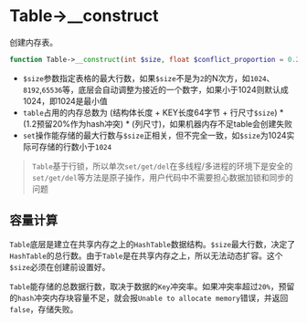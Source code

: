 # Table->__construct

创建内存表。
```php
function Table->__construct(int $size, float $conflict_proportion = 0.2)
```

* `$size`参数指定表格的最大行数，如果`$size`不是为`2`的N次方，如`1024`、`8192`,`65536`等，底层会自动调整为接近的一个数字，如果小于1024则默认成1024，即1024是最小值
* `table`占用的内存总数为 (结构体长度 + KEY长度64字节 + 行尺寸`$size`) * (1.2预留20%作为hash冲突) * (列尺寸)，如果机器内存不足table会创建失败
* `set`操作能存储的最大行数与`$size`正相关，但不完全一致，如`$size`为1024实际可存储的行数小于`1024`


> `Table`基于行锁，所以单次`set/get/del`在多线程/多进程的环境下是安全的  
> `set/get/del`等方法是原子操作，用户代码中不需要担心数据加锁和同步的问题  

容量计算
-----
`Table`底层是建立在共享内存之上的`HashTable`数据结构。`$size`最大行数，决定了`HashTable`的总行数。由于`Table`是在共享内存之上，所以无法动态扩容。这个`$size`必须在创建前设置好。

`Table`能存储的总数据行数，取决于数据的`Key`冲突率。如果冲突率超过`20%`，预留的`hash`冲突内存块容量不足，就会报`Unable to allocate memory`错误，并返回`false`，存储失败。
